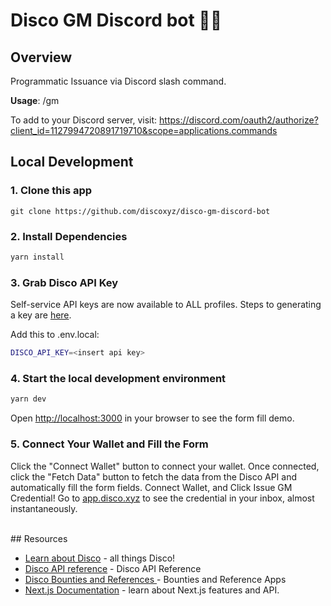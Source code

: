 # Disco GM Discord bot 📝✨

<!-- ### Check out the live demo 👉 [NextJS wagmi](https://nextjs-wagmi.vercel.app/) -->

## Overview
Programmatic Issuance via Discord slash command. 

**Usage**: /gm <username>

To add to your Discord server, visit: 
https://discord.com/oauth2/authorize?client_id=1127994720891719710&scope=applications.commands



## Local Development

### 1. Clone this app
```
git clone https://github.com/discoxyz/disco-gm-discord-bot
```

### 2. Install Dependencies
```bash
yarn install
```

### 3. Grab Disco API Key

Self-service API keys are now available to ALL profiles. Steps to generating a key are [here](https://docs.disco.xyz/v2/for-developers/get-started-with-discos-api).

Add this to .env.local:
```bash
DISCO_API_KEY=<insert api key>
```

### 4. Start the local development environment

```bash
yarn dev
```

Open [http://localhost:3000](http://localhost:3000) in your browser to see the form fill demo.

### 5. Connect Your Wallet and Fill the Form

Click the "Connect Wallet" button to connect your wallet. Once connected, click the "Fetch Data" button to fetch the data from the Disco API and automatically fill the form fields.
Connect Wallet, and Click Issue GM Credential! Go to [app.disco.xyz](app.disco.xyz) to see the credential in your inbox, almost instantaneously.


<br/>
## Resources

- [Learn about Disco](https://docs.disco.xyz) - all things Disco!
- [Disco API reference](https://docs.disco.xyz/v2/for-developers/get-started-with-discos-api/) - Disco API Reference
- [Disco Bounties and References ](https://docs.disco.xyz/v2/for-developers/bounties-and-examples) - Bounties and Reference Apps
- [Next.js Documentation](https://nextjs.org/docs) - learn about Next.js features and API.

<!-- UP NEXT!! ## Deploy on Vercel
[![Deploy with Vercel](https://vercel.com/button)](https://vercel.com/new/clone?repository-url=https%3A%2F%2Fgithub.com%2FSeth-McKilla%2Fnextjs-wagmi&env=NEXT_PUBLIC_INFURA_ID)

The easiest way to deploy your Next.js app is to use the [Vercel Platform](https://vercel.com/new?utm_medium=default-template&filter=next.js&utm_source=create-next-app&utm_campaign=create-next-app-readme) from the creators of Next.js. --> 
